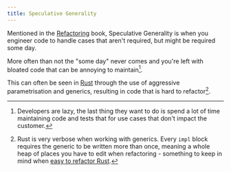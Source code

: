 ```yaml
---
title: Speculative Generality
---
```


Mentioned in the [Refactoring] book, Speculative Generality is when you engineer code to handle cases that aren't required, but might be required some day.

More often than not the "some day" never comes and you're left with bloated code that can be annoying to maintain[^1].

This can often be seen in [Rust] through the use of aggressive parametrisation and generics, resulting in code that is hard to refactor[^2].

[^1]: Developers are lazy, the last thing they want to do is spend a lot of time maintaining code and tests that for use cases that don't impact the customer.
[^2]: Rust is very verbose when working with generics. Every `impl` block requires the generic to be written more than once, meaning a whole heap of places you have to edit when refactoring - something to keep in mind when [easy to refactor Rust].

[refactoring]: ../books/refactoring.md
[easy to refactor rust]: ../rust/write-easy-to-refactor-rust.md
[rust]: ../rust/_index.md
